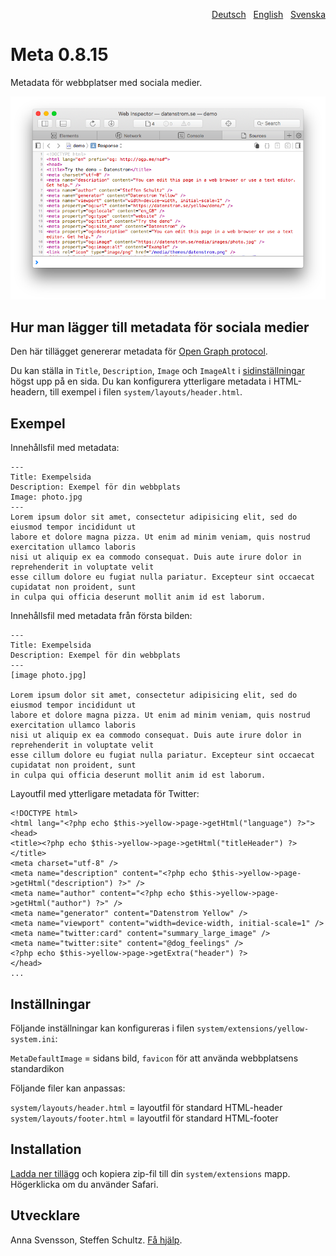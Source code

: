 <p align="right"><a href="README-de.md">Deutsch</a> &nbsp; <a href="README.md">English</a> &nbsp; <a href="README-sv.md">Svenska</a></p>

# Meta 0.8.15

Metadata för webbplatser med sociala medier.

<p align="center"><img src="meta-screenshot.png?raw=true" alt="Skärmdump"></p>

## Hur man lägger till metadata för sociala medier

Den här tillägget genererar metadata för [Open Graph protocol](https://ogp.me/).

Du kan ställa in `Title`, `Description`, `Image` och `ImageAlt` i [sidinställningar](https://github.com/annaesvensson/yellow-core/tree/main/README-sv.md#inställningar-page) högst upp på en sida. Du kan konfigurera ytterligare metadata i HTML-headern, till exempel i filen  `system/layouts/header.html`.

## Exempel

Innehållsfil med metadata: 

    ---
    Title: Exempelsida
    Description: Exempel för din webbplats
    Image: photo.jpg
    ---
    Lorem ipsum dolor sit amet, consectetur adipisicing elit, sed do eiusmod tempor incididunt ut 
    labore et dolore magna pizza. Ut enim ad minim veniam, quis nostrud exercitation ullamco laboris 
    nisi ut aliquip ex ea commodo consequat. Duis aute irure dolor in reprehenderit in voluptate velit 
    esse cillum dolore eu fugiat nulla pariatur. Excepteur sint occaecat cupidatat non proident, sunt 
    in culpa qui officia deserunt mollit anim id est laborum.

Innehållsfil med metadata från första bilden:

    ---
    Title: Exempelsida
    Description: Exempel för din webbplats
    ---
    [image photo.jpg]

    Lorem ipsum dolor sit amet, consectetur adipisicing elit, sed do eiusmod tempor incididunt ut 
    labore et dolore magna pizza. Ut enim ad minim veniam, quis nostrud exercitation ullamco laboris 
    nisi ut aliquip ex ea commodo consequat. Duis aute irure dolor in reprehenderit in voluptate velit 
    esse cillum dolore eu fugiat nulla pariatur. Excepteur sint occaecat cupidatat non proident, sunt 
    in culpa qui officia deserunt mollit anim id est laborum.

Layoutfil med ytterligare metadata för Twitter:

    <!DOCTYPE html>
    <html lang="<?php echo $this->yellow->page->getHtml("language") ?>">
    <head>
    <title><?php echo $this->yellow->page->getHtml("titleHeader") ?></title>
    <meta charset="utf-8" />
    <meta name="description" content="<?php echo $this->yellow->page->getHtml("description") ?>" />
    <meta name="author" content="<?php echo $this->yellow->page->getHtml("author") ?>" />
    <meta name="generator" content="Datenstrom Yellow" />
    <meta name="viewport" content="width=device-width, initial-scale=1" />
    <meta name="twitter:card" content="summary_large_image" />
    <meta name="twitter:site" content="@dog_feelings" />
    <?php echo $this->yellow->page->getExtra("header") ?>
    </head>
    ...

## Inställningar

Följande inställningar kan konfigureras i filen `system/extensions/yellow-system.ini`:

`MetaDefaultImage` = sidans bild, `favicon` för att använda webbplatsens standardikon  

Följande filer kan anpassas:

`system/layouts/header.html` = layoutfil för standard HTML-header  
`system/layouts/footer.html` = layoutfil för standard HTML-footer  

## Installation

[Ladda ner tillägg](https://github.com/annaesvensson/yellow-meta/archive/main.zip) och kopiera zip-fil till din `system/extensions` mapp. Högerklicka om du använder Safari.

## Utvecklare

Anna Svensson, Steffen Schultz. [Få hjälp](https://datenstrom.se/sv/yellow/help/).
